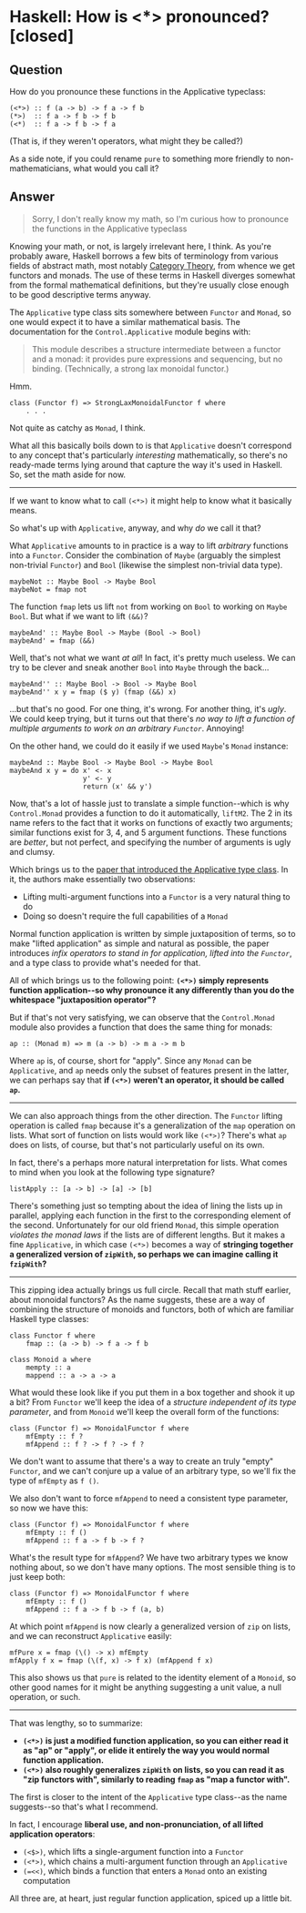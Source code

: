 
# Haskell: How is &lt;*&gt; pronounced? [closed]

## Question
        
How do you pronounce these functions in the Applicative typeclass:

    (<*>) :: f (a -> b) -> f a -> f b
    (*>)  :: f a -> f b -> f b
    (<*)  :: f a -> f b -> f a
    

(That is, if they weren't operators, what might they be called?)

As a side note, if you could rename `pure` to something more friendly to non-mathematicians, what would you call it?

## Answer
        
> Sorry, I don't really know my math, so I'm curious how to pronounce the functions in the Applicative typeclass

Knowing your math, or not, is largely irrelevant here, I think. As you're probably aware, Haskell borrows a few bits of terminology from various fields of abstract math, most notably [Category Theory](http://en.wikipedia.org/wiki/Category_theory), from whence we get functors and monads. The use of these terms in Haskell diverges somewhat from the formal mathematical definitions, but they're usually close enough to be good descriptive terms anyway.

The `Applicative` type class sits somewhere between `Functor` and `Monad`, so one would expect it to have a similar mathematical basis. The documentation for the `Control.Applicative` module begins with:

> This module describes a structure intermediate between a functor and a monad: it provides pure expressions and sequencing, but no binding. (Technically, a strong lax monoidal functor.)

Hmm.

    class (Functor f) => StrongLaxMonoidalFunctor f where
        . . .
    

Not quite as catchy as `Monad`, I think.

What all this basically boils down to is that `Applicative` doesn't correspond to any concept that's particularly _interesting_ mathematically, so there's no ready-made terms lying around that capture the way it's used in Haskell. So, set the math aside for now.

* * *

If we want to know what to call `(<*>)` it might help to know what it basically means.

So what's up with `Applicative`, anyway, and why _do_ we call it that?

What `Applicative` amounts to in practice is a way to lift _arbitrary_ functions into a `Functor`. Consider the combination of `Maybe` (arguably the simplest non-trivial `Functor`) and `Bool` (likewise the simplest non-trivial data type).

    maybeNot :: Maybe Bool -> Maybe Bool
    maybeNot = fmap not
    

The function `fmap` lets us lift `not` from working on `Bool` to working on `Maybe Bool`. But what if we want to lift `(&&)`?

    maybeAnd' :: Maybe Bool -> Maybe (Bool -> Bool)
    maybeAnd' = fmap (&&)
    

Well, that's not what we want _at all_! In fact, it's pretty much useless. We can try to be clever and sneak another `Bool` into `Maybe` through the back...

    maybeAnd'' :: Maybe Bool -> Bool -> Maybe Bool
    maybeAnd'' x y = fmap ($ y) (fmap (&&) x)
    

...but that's no good. For one thing, it's wrong. For another thing, it's _ugly_. We could keep trying, but it turns out that there's _no way to lift a function of multiple arguments to work on an arbitrary `Functor`_. Annoying!

On the other hand, we could do it easily if we used `Maybe`'s `Monad` instance:

    maybeAnd :: Maybe Bool -> Maybe Bool -> Maybe Bool
    maybeAnd x y = do x' <- x
                      y' <- y
                      return (x' && y')
    

Now, that's a lot of hassle just to translate a simple function--which is why `Control.Monad` provides a function to do it automatically, `liftM2`. The 2 in its name refers to the fact that it works on functions of exactly two arguments; similar functions exist for 3, 4, and 5 argument functions. These functions are _better_, but not perfect, and specifying the number of arguments is ugly and clumsy.

Which brings us to the [paper that introduced the Applicative type class](http://www.soi.city.ac.uk/~ross/papers/Applicative.html). In it, the authors make essentially two observations:

*   Lifting multi-argument functions into a `Functor` is a very natural thing to do
*   Doing so doesn't require the full capabilities of a `Monad`

Normal function application is written by simple juxtaposition of terms, so to make "lifted application" as simple and natural as possible, the paper introduces _infix operators to stand in for application, lifted into the `Functor`_, and a type class to provide what's needed for that.

All of which brings us to the following point: **`(<*>)` simply represents function application--so why pronounce it any differently than you do the whitespace "juxtaposition operator"?**

But if that's not very satisfying, we can observe that the `Control.Monad` module also provides a function that does the same thing for monads:

    ap :: (Monad m) => m (a -> b) -> m a -> m b
    

Where `ap` is, of course, short for "apply". Since any `Monad` can be `Applicative`, and `ap` needs only the subset of features present in the latter, we can perhaps say that **if `(<*>)` weren't an operator, it should be called `ap`.**

* * *

We can also approach things from the other direction. The `Functor` lifting operation is called `fmap` because it's a generalization of the `map` operation on lists. What sort of function on lists would work like `(<*>)`? There's what `ap` does on lists, of course, but that's not particularly useful on its own.

In fact, there's a perhaps more natural interpretation for lists. What comes to mind when you look at the following type signature?

    listApply :: [a -> b] -> [a] -> [b]
    

There's something just so tempting about the idea of lining the lists up in parallel, applying each function in the first to the corresponding element of the second. Unfortunately for our old friend `Monad`, this simple operation _violates the monad laws_ if the lists are of different lengths. But it makes a fine `Applicative`, in which case `(<*>)` becomes a way of **stringing together a generalized version of `zipWith`, so perhaps we can imagine calling it `fzipWith`?**

* * *

This zipping idea actually brings us full circle. Recall that math stuff earlier, about monoidal functors? As the name suggests, these are a way of combining the structure of monoids and functors, both of which are familiar Haskell type classes:

    class Functor f where
        fmap :: (a -> b) -> f a -> f b
    
    class Monoid a where
        mempty :: a
        mappend :: a -> a -> a
    

What would these look like if you put them in a box together and shook it up a bit? From `Functor` we'll keep the idea of a _structure independent of its type parameter_, and from `Monoid` we'll keep the overall form of the functions:

    class (Functor f) => MonoidalFunctor f where
        mfEmpty :: f ?
        mfAppend :: f ? -> f ? -> f ?
    

We don't want to assume that there's a way to create an truly "empty" `Functor`, and we can't conjure up a value of an arbitrary type, so we'll fix the type of `mfEmpty` as `f ()`.

We also don't want to force `mfAppend` to need a consistent type parameter, so now we have this:

    class (Functor f) => MonoidalFunctor f where
        mfEmpty :: f ()
        mfAppend :: f a -> f b -> f ?
    

What's the result type for `mfAppend`? We have two arbitrary types we know nothing about, so we don't have many options. The most sensible thing is to just keep both:

    class (Functor f) => MonoidalFunctor f where
        mfEmpty :: f ()
        mfAppend :: f a -> f b -> f (a, b)
    

At which point `mfAppend` is now clearly a generalized version of `zip` on lists, and we can reconstruct `Applicative` easily:

    mfPure x = fmap (\() -> x) mfEmpty
    mfApply f x = fmap (\(f, x) -> f x) (mfAppend f x)
    

This also shows us that `pure` is related to the identity element of a `Monoid`, so other good names for it might be anything suggesting a unit value, a null operation, or such.

* * *

That was lengthy, so to summarize:

*   **`(<*>)` is just a modified function application, so you can either read it as "ap" or "apply", or elide it entirely the way you would normal function application.**
*   **`(<*>)` also roughly generalizes `zipWith` on lists, so you can read it as "zip functors with", similarly to reading `fmap` as "map a functor with".**

The first is closer to the intent of the `Applicative` type class--as the name suggests--so that's what I recommend.

In fact, I encourage **liberal use, and non-pronunciation, of all lifted application operators**:

*   `(<$>)`, which lifts a single-argument function into a `Functor`
*   `(<*>)`, which chains a multi-argument function through an `Applicative`
*   `(=<<)`, which binds a function that enters a `Monad` onto an existing computation

All three are, at heart, just regular function application, spiced up a little bit.
